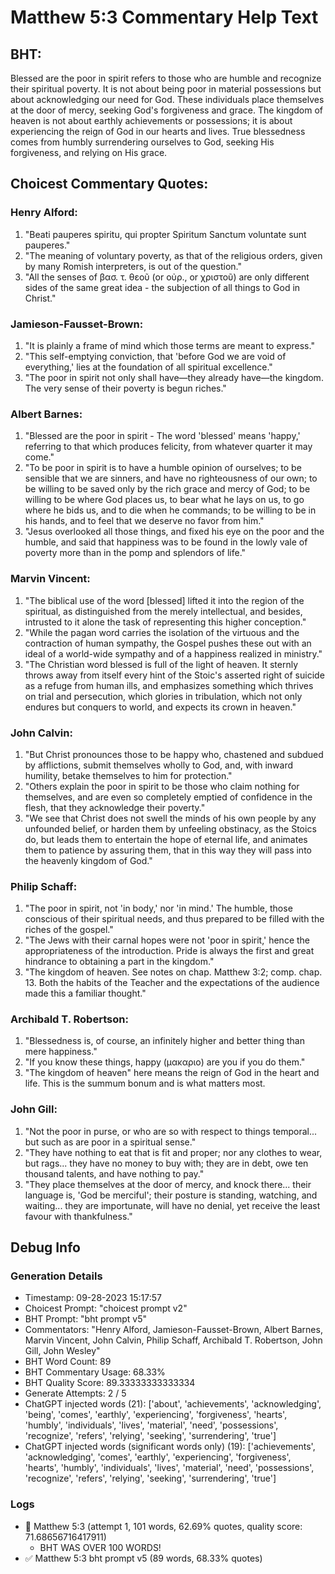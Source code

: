 # Matthew 5:3 Commentary Help Text

## BHT:
Blessed are the poor in spirit refers to those who are humble and recognize their spiritual poverty. It is not about being poor in material possessions but about acknowledging our need for God. These individuals place themselves at the door of mercy, seeking God's forgiveness and grace. The kingdom of heaven is not about earthly achievements or possessions; it is about experiencing the reign of God in our hearts and lives. True blessedness comes from humbly surrendering ourselves to God, seeking His forgiveness, and relying on His grace.

## Choicest Commentary Quotes:
### Henry Alford:
1. "Beati pauperes spiritu, qui propter Spiritum Sanctum voluntate sunt pauperes."
2. "The meaning of voluntary poverty, as that of the religious orders, given by many Romish interpreters, is out of the question."
3. "All the senses of βασ. τ. θεοῦ (or οὐρ., or χριστοῦ) are only different sides of the same great idea - the subjection of all things to God in Christ."

### Jamieson-Fausset-Brown:
1. "It is plainly a frame of mind which those terms are meant to express."
2. "This self-emptying conviction, that 'before God we are void of everything,' lies at the foundation of all spiritual excellence."
3. "The poor in spirit not only shall have—they already have—the kingdom. The very sense of their poverty is begun riches."

### Albert Barnes:
1. "Blessed are the poor in spirit - The word 'blessed' means 'happy,' referring to that which produces felicity, from whatever quarter it may come." 
2. "To be poor in spirit is to have a humble opinion of ourselves; to be sensible that we are sinners, and have no righteousness of our own; to be willing to be saved only by the rich grace and mercy of God; to be willing to be where God places us, to bear what he lays on us, to go where he bids us, and to die when he commands; to be willing to be in his hands, and to feel that we deserve no favor from him." 
3. "Jesus overlooked all those things, and fixed his eye on the poor and the humble, and said that happiness was to be found in the lowly vale of poverty more than in the pomp and splendors of life."

### Marvin Vincent:
1. "The biblical use of the word [blessed] lifted it into the region of the spiritual, as distinguished from the merely intellectual, and besides, intrusted to it alone the task of representing this higher conception."
2. "While the pagan word carries the isolation of the virtuous and the contraction of human sympathy, the Gospel pushes these out with an ideal of a world-wide sympathy and of a happiness realized in ministry."
3. "The Christian word blessed is full of the light of heaven. It sternly throws away from itself every hint of the Stoic's asserted right of suicide as a refuge from human ills, and emphasizes something which thrives on trial and persecution, which glories in tribulation, which not only endures but conquers to world, and expects its crown in heaven."

### John Calvin:
1. "But Christ pronounces those to be happy who, chastened and subdued by afflictions, submit themselves wholly to God, and, with inward humility, betake themselves to him for protection."
2. "Others explain the poor in spirit to be those who claim nothing for themselves, and are even so completely emptied of confidence in the flesh, that they acknowledge their poverty."
3. "We see that Christ does not swell the minds of his own people by any unfounded belief, or harden them by unfeeling obstinacy, as the Stoics do, but leads them to entertain the hope of eternal life, and animates them to patience by assuring them, that in this way they will pass into the heavenly kingdom of God."

### Philip Schaff:
1. "The poor in spirit, not 'in body,' nor 'in mind.' The humble, those conscious of their spiritual needs, and thus prepared to be filled with the riches of the gospel."
2. "The Jews with their carnal hopes were not 'poor in spirit,' hence the appropriateness of the introduction. Pride is always the first and great hindrance to obtaining a part in the kingdom."
3. "The kingdom of heaven. See notes on chap. Matthew 3:2; comp. chap. 13. Both the habits of the Teacher and the expectations of the audience made this a familiar thought."

### Archibald T. Robertson:
1. "Blessedness is, of course, an infinitely higher and better thing than mere happiness."
2. "If you know these things, happy (μακαριο) are you if you do them."
3. "The kingdom of heaven" here means the reign of God in the heart and life. This is the summum bonum and is what matters most.

### John Gill:
1. "Not the poor in purse, or who are so with respect to things temporal... but such as are poor in a spiritual sense."
2. "They have nothing to eat that is fit and proper; nor any clothes to wear, but rags... they have no money to buy with; they are in debt, owe ten thousand talents, and have nothing to pay."
3. "They place themselves at the door of mercy, and knock there... their language is, 'God be merciful'; their posture is standing, watching, and waiting... they are importunate, will have no denial, yet receive the least favour with thankfulness."


## Debug Info
### Generation Details
- Timestamp: 09-28-2023 15:17:57
- Choicest Prompt: "choicest prompt v2"
- BHT Prompt: "bht prompt v5"
- Commentators: "Henry Alford, Jamieson-Fausset-Brown, Albert Barnes, Marvin Vincent, John Calvin, Philip Schaff, Archibald T. Robertson, John Gill, John Wesley"
- BHT Word Count: 89
- BHT Commentary Usage: 68.33%
- BHT Quality Score: 89.33333333333334
- Generate Attempts: 2 / 5
- ChatGPT injected words (21):
	['about', 'achievements', 'acknowledging', 'being', 'comes', 'earthly', 'experiencing', 'forgiveness', 'hearts', 'humbly', 'individuals', 'lives', 'material', 'need', 'possessions', 'recognize', 'refers', 'relying', 'seeking', 'surrendering', 'true']
- ChatGPT injected words (significant words only) (19):
	['achievements', 'acknowledging', 'comes', 'earthly', 'experiencing', 'forgiveness', 'hearts', 'humbly', 'individuals', 'lives', 'material', 'need', 'possessions', 'recognize', 'refers', 'relying', 'seeking', 'surrendering', 'true']

### Logs
- 🔄 Matthew 5:3 (attempt 1, 101 words, 62.69% quotes, quality score: 71.68656716417911) 
	- BHT WAS OVER 100 WORDS!
- ✅ Matthew 5:3 bht prompt v5 (89 words, 68.33% quotes)